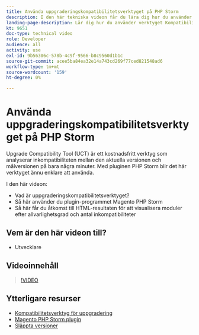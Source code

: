 ```yaml
---
title: Använda uppgraderingskompatibilitetsverktyget på PHP Storm
description: I den här tekniska videon får du lära dig hur du använder verktyget för kompatibilitetsuppgradering med plugin-programmet PHP Storm.
landing-page-description: Lär dig hur du använder verktyget Kompatibilitet med PHP Storm som gör det enkelt att identifiera och åtgärda inkompatibiliteter.
kt: 9651
doc-type: technical video
role: Developer
audience: all
activity: use
exl-id: 9b56306c-578b-4c9f-9566-b8c9560d1b1c
source-git-commit: acee5ba84ea32e14a743cd269f77ced821548ad6
workflow-type: tm+mt
source-wordcount: '159'
ht-degree: 0%

---
```


# Använda uppgraderingskompatibilitetsverktyget på PHP Storm

Upgrade Compatibility Tool (UCT) är ett kostnadsfritt verktyg som analyserar inkompatibiliteten mellan den aktuella versionen och målversionen på bara några minuter. Med pluginen PHP Storm blir det här verktyget ännu enklare att använda.

I den här videon:

- Vad är uppgraderingskompatibilitetsverktyget?
- Så här använder du plugin-programmet Magento PHP Storm
- Så här får du åtkomst till HTML-resultaten för att visualisera moduler efter allvarlighetsgrad och antal inkompatibiliteter

## Vem är den här videon till?

- Utvecklare

## Videoinnehåll

>[!VIDEO](https://video.tv.adobe.com/v/340150?quality=12&learn=on)

## Ytterligare resurser

- [Kompatibilitetsverktyg för uppgradering](https://experienceleague.adobe.com/docs/commerce-operations/upgrade-guide/upgrade-compatibility-tool/overview.html)
- [Magento PHP Storm plugin](https://plugins.jetbrains.com/plugin/8024-magento-phpstorm)
- [Släppta versioner](https://devdocs.magento.com/release/released-versions.html)
